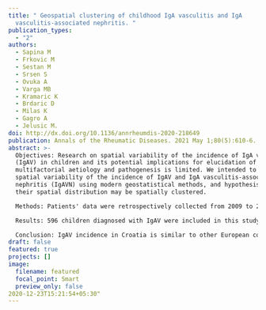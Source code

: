 ```yaml
---
title: " Geospatial clustering of childhood IgA vasculitis and IgA
  vasculitis-associated nephritis. "
publication_types:
  - "2"
authors:
  - Sapina M
  - Frkovic M
  - Sestan M
  - Srsen S
  - Ovuka A
  - Varga MB
  - Kramaric K
  - Brdaric D
  - Milas K
  - Gagro A
  - Jelusic M.
doi: http://dx.doi.org/10.1136/annrheumdis-2020-218649
publication: Annals of the Rheumatic Diseases. 2021 May 1;80(5):610-6.
abstract: >-
  Objectives: Research on spatial variability of the incidence of IgA vasculitis
  (IgAV) in children and its potential implications for elucidation of the
  multifactorial aetiology and pathogenesis is limited. We intended to observe
  spatial variability of the incidence of IgAV and IgA vasculitis-associated
  nephritis (IgAVN) using modern geostatistical methods, and hypothesised that
  their spatial distribution may be spatially clustered.

  Methods: Patients' data were retrospectively collected from 2009 to 2019 in five Croatian University Hospital Centres for paediatric rheumatology, and census data were used to calculate the incidence of IgAV. Using spatial empirical Bayesian smoothing, local Morans’ I and local indicator of spatial autocorrelation (LISA), we performed spatial statistical analysis.

  Results: 596 children diagnosed with IgAV were included in this study, of which 313 (52.52%) were male. The average annual incidence proportion was estimated to be 6.79 per 100 000 children, and the prevalence of IgAVN was 19.6%. Existence of spatial autocorrelation was observed in both IgAV and IgAVN; however, clustering distribution differed. While IgAV showed clustering in Mediterranean and west continental part around cities, IgAVN was clustered in the northern Mediterranean and eastern continental part, where a linear cluster following the Drava and Danube river was observed.

  Conclusion: IgAV incidence in Croatia is similar to other European countries. Spatial statistical analysis showed a non-random distribution of IgAV and IgAVN. Although aetiological associations cannot be inferred, spatial analytical techniques may help in investigating and generating new hypotheses in non-communicable diseases considering possible environmental risk factors and identification of potential genetic or epigenetic diversity.
draft: false
featured: true
projects: []
image:
  filename: featured
  focal_point: Smart
  preview_only: false
2020-12-23T15:21:54+05:30"
---
```

